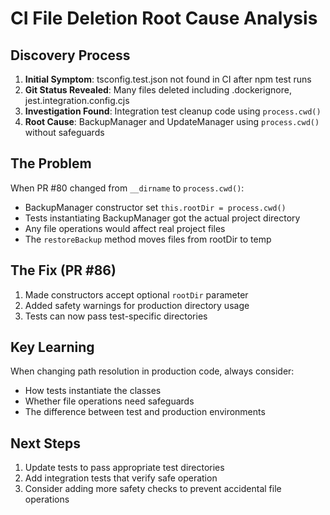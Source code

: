 # CI File Deletion Root Cause Analysis

## Discovery Process

1. **Initial Symptom**: tsconfig.test.json not found in CI after npm test runs
2. **Git Status Revealed**: Many files deleted including .dockerignore, jest.integration.config.cjs
3. **Investigation Found**: Integration test cleanup code using `process.cwd()`
4. **Root Cause**: BackupManager and UpdateManager using `process.cwd()` without safeguards

## The Problem

When PR #80 changed from `__dirname` to `process.cwd()`:
- BackupManager constructor set `this.rootDir = process.cwd()`
- Tests instantiating BackupManager got the actual project directory
- Any file operations would affect real project files
- The `restoreBackup` method moves files from rootDir to temp

## The Fix (PR #86)

1. Made constructors accept optional `rootDir` parameter
2. Added safety warnings for production directory usage
3. Tests can now pass test-specific directories

## Key Learning

When changing path resolution in production code, always consider:
- How tests instantiate the classes
- Whether file operations need safeguards
- The difference between test and production environments

## Next Steps

1. Update tests to pass appropriate test directories
2. Add integration tests that verify safe operation
3. Consider adding more safety checks to prevent accidental file operations